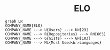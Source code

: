 <h1 align="center">ELO</h1>

```mermaid
graph LR
COMPANY_NAME{ELO}
COMPANY_NAME ---> U{Users} ---> UN[23]
COMPANY_NAME ---> R{Repositories} ---> RN[665]
COMPANY_NAME ---> G{Gists} ---> GN[103]
COMPANY_NAME ---> ML{Most Used<br>Languages}
```
